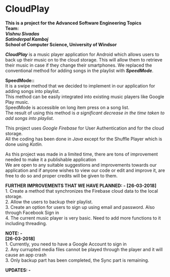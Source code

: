 # CloudPlay

<b>This is a project for the Advanced Software Engineering Topics</b>
<br/>
<b>Team:</b><br/>
<i>
<b>Vishnu Sivadas</b><br/>
<b>Satinderpal Kamboj</b>
</i><br/>
<b>School of Computer Science, University of Windsor</b>


<p><i><b>CloudPlay</b></i> is a music player application for Android which allows users to back up their music on to the cloud storage. 
This will allow them to retrieve their music in case if they change their smartphones. 
We replaced the conventional method for adding songs in the playlist with <i><b>SpeedMode</b></i>. </p>


<p>
<b>SpeedMode::</b><br/>
It is a swipe method that we decided to implement in our application for adding songs into playlist.<br/>
This method can be easily integrated into existing music players like Google Play music.<br/>
SpeedMode is accessible on long item press on a song list.<br/>
The result of using this method is <i>a significant decrease in the time taken to add songs into playlist.</i><br/>
</p>

<p>
This project uses <i>Google Firebase</i> for User Authentication and for the cloud storage.<br/>
All the coding has been done in <i>Java</i> except for the Shuffle Player which is done using <i>Kotlin.</i><br/>
</p>

<p>
As this project was made in a limited time, there are tons of improvement needed to make it a publishable application<br/>
We are open to any suitable suggestions and improvements towards our application and if anyone wishes to view our code or edit and improve it,
are free to do so and proper credits will be given to them.<br/>
</p>
<p>
  <b>FURTHER IMPROVEMENTS THAT WE HAVE PLANNED: -</b>
  <b>[26-03-2018]</b><br/>
  1. Create a method that synchronizes the Firebase cloud data to the local storage.<br/>
  2. Allow the users to backup their playlist.<br/>
  3. Create an option for users to sign up using email and password. Also through Facebook Sign in<br/>
  4. The current music player is very basic. Need to add more functions to it including threading.<br/>
</p>
<p>
  <b>NOTE: -</b><br/>
  <b>[26-03-2018]</b><br/>
  1. Currently, you need to have a Google Account to sign in<br/>
  2. Any currupted media files cannot be played through the player and it will cause an app crash<br/>
  3. Only backup part has been completed, the Sync part is remaining.<br/>
  
</p>
<p>
  <b>UPDATES: -</b>
</p>


